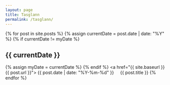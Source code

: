 ```yaml
---
layout: page
title: Tasglann
permalink: /tasglann/
---
```


<div class="list-group">

{% for post in site.posts %}
	{% assign currentDate = post.date | date: "%Y" %}
	{% if currentDate != myDate %}
		<h2 class="archive-page-date">{{ currentDate }}</h2>
		{% assign myDate = currentDate %}
	{% endif %}
	<a <!--class="list-group-item list-group-item-action"--> href="{{ site.baseurl }}{{ post.url }}">
			{{ post.date | date: "%Y-%m-%d" }} &nbsp; &nbsp; {{ post.title }}
	</a>
{% endfor %}

</div>
